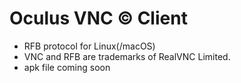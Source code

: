 # Oculus VNC © Client
- RFB protocol for Linux(/macOS)
- VNC and RFB are trademarks of RealVNC Limited.
- apk file coming soon
